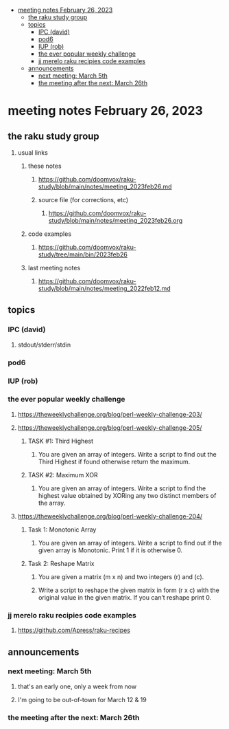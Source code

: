 - [meeting notes February 26, 2023](#orgd142d9e)
  - [the raku study group](#orgcb45105)
  - [topics](#org0694a3c)
    - [IPC (david)](#orgf2f0fd2)
    - [pod6](#org5ed3131)
    - [IUP (rob)](#orgc5126ab)
    - [the ever popular weekly challenge](#org03b6d17)
    - [jj merelo raku recipies code examples](#org363d4a6)
  - [announcements](#org64502d8)
    - [next meeting: March 5th](#org3ae3de0)
    - [the meeting after the next: March 26th](#org5f7736e)


<a id="orgd142d9e"></a>

# meeting notes February 26, 2023


<a id="orgcb45105"></a>

## the raku study group

1.  usual links

    1.  these notes
    
        1.  <https://github.com/doomvox/raku-study/blob/main/notes/meeting_2023feb26.md>
        
        2.  source file (for corrections, etc)
        
            1.  <https://github.com/doomvox/raku-study/blob/main/notes/meeting_2023feb26.org>
    
    2.  code examples
    
        1.  <https://github.com/doomvox/raku-study/tree/main/bin/2023feb26>
    
    3.  last meeting notes
    
        1.  <https://github.com/doomvox/raku-study/blob/main/notes/meeting_2022feb12.md>


<a id="org0694a3c"></a>

## topics


<a id="orgf2f0fd2"></a>

### IPC (david)

1.  stdout/stderr/stdin


<a id="org5ed3131"></a>

### pod6


<a id="orgc5126ab"></a>

### IUP (rob)


<a id="org03b6d17"></a>

### the ever popular weekly challenge

1.  <https://theweeklychallenge.org/blog/perl-weekly-challenge-203/>

2.  <https://theweeklychallenge.org/blog/perl-weekly-challenge-205/>

    1.  TASK #1: Third Highest
    
        1.  You are given an array of integers. Write a script to find out the Third Highest if found otherwise return the maximum.
    
    2.  TASK #2: Maximum XOR
    
        1.  You are given an array of integers. Write a script to find the highest value obtained by XORing any two distinct members of the array.

3.  <https://theweeklychallenge.org/blog/perl-weekly-challenge-204/>

    1.  Task 1: Monotonic Array
    
        1.  You are given an array of integers. Write a script to find out if the given array is Monotonic. Print 1 if it is otherwise 0.
    
    2.  Task 2: Reshape Matrix
    
        1.  You are given a matrix (m x n) and two integers (r) and (c).
        
        2.  Write a script to reshape the given matrix in form (r x c) with the original value in the given matrix. If you can’t reshape print 0.


<a id="org363d4a6"></a>

### jj merelo raku recipies code examples

1.  <https://github.com/Apress/raku-recipes>


<a id="org64502d8"></a>

## announcements


<a id="org3ae3de0"></a>

### next meeting: March 5th

1.  that's an early one, only a week from now

2.  I'm going to be out-of-town for March 12 & 19


<a id="org5f7736e"></a>

### the meeting after the next: March 26th
